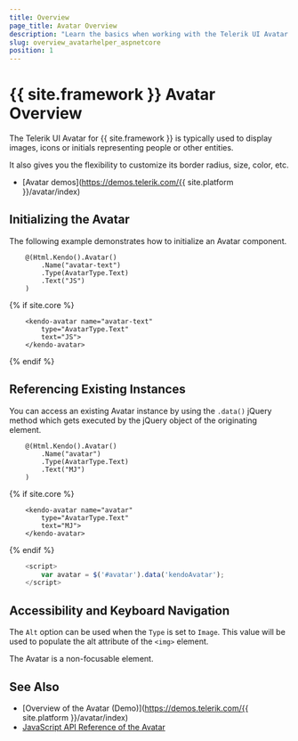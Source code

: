 ```yaml
---
title: Overview
page_title: Avatar Overview
description: "Learn the basics when working with the Telerik UI Avatar HtmlHelper for {{ site.framework }}."
slug: overview_avatarhelper_aspnetcore
position: 1
---
```


# {{ site.framework }} Avatar Overview

The Telerik UI Avatar for {{ site.framework }} is typically used to display images, icons or initials representing people or other entities.

It also gives you the flexibility to customize its border radius, size, color, etc.

* [Avatar demos](https://demos.telerik.com/{{ site.platform }}/avatar/index)

## Initializing the Avatar

The following example demonstrates how to initialize an Avatar component.

```HtmlHelper
    @(Html.Kendo().Avatar()
        .Name("avatar-text")
        .Type(AvatarType.Text)
        .Text("JS")
    )
```
{% if site.core %}
```TagHelper
    <kendo-avatar name="avatar-text"
        type="AvatarType.Text"
        text="JS">
    </kendo-avatar>
```
{% endif %}

## Referencing Existing Instances

You can access an existing Avatar instance by using the `.data()` jQuery method which gets executed by the jQuery object of the originating element.

```HtmlHelper
    @(Html.Kendo().Avatar()
        .Name("avatar")
        .Type(AvatarType.Text)
        .Text("MJ")
    )
```
{% if site.core %}
```TagHelper
    <kendo-avatar name="avatar"
        type="AvatarType.Text"
        text="MJ">
    </kendo-avatar>
```
{% endif %}
```JavaScript
    <script>
        var avatar = $('#avatar').data('kendoAvatar');
    </script>
```

## Accessibility and Keyboard Navigation

The `Alt` option can be used when the `Type` is set to `Image`. This value will be used to populate the alt attribute of the `<img>` element.

The Avatar is a non-focusable element.


## See Also

* [Overview of the Avatar (Demo)](https://demos.telerik.com/{{ site.platform }}/avatar/index)
* [JavaScript API Reference of the Avatar](https://docs.telerik.com/kendo-ui/api/javascript/ui/avatar)
